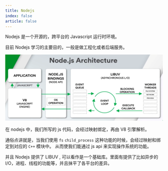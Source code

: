 ```yaml
---
title: Nodejs
index: false
article: false
---
```


Nodejs 是一个开源的，跨平台的 Javascript 运行时环境。

目前 Nodejs 学习的主要目的，一般是做工程化或者后端服务。

![](images/node1.png)

在 nodejs 中，我们所写的 js 代码，会经过映射绑定，再由 V8 引擎解析。

通俗点讲就是，当我们使用 `fs` `child_process` 这种功能的时候，会经过映射和绑定到对应的 `C++` 模块中。
从而使我们能通过 js api 来实现操作系统的功能。

并且 Nodejs 提供了 LIBUV , 可以看作是一个基础库。里面有提供了比如异步的I/O，进程、线程的功能等，并且抹平了各平台的差异。
